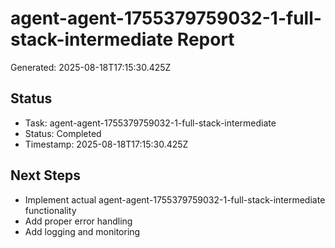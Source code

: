# agent-agent-1755379759032-1-full-stack-intermediate Report

Generated: 2025-08-18T17:15:30.425Z

## Status
- Task: agent-agent-1755379759032-1-full-stack-intermediate
- Status: Completed
- Timestamp: 2025-08-18T17:15:30.425Z

## Next Steps
- Implement actual agent-agent-1755379759032-1-full-stack-intermediate functionality
- Add proper error handling
- Add logging and monitoring
